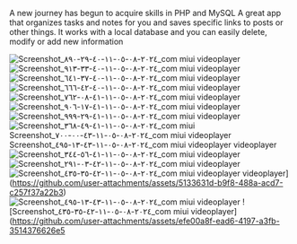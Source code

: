  A new journey has begun to acquire skills in PHP and MySQL
A great app that organizes tasks and notes for you and saves specific links to posts or other things. It works with a local database and you can easily delete, modify or add new information

![Screenshot_٢٠٢٤-٠٨-٠٥-١١-٤٠-٢٩-٨٩٠_com miui videoplayer](https://github.com/user-attachments/assets/17d0be71-2eb0-4c70-a7a1-2525c76187c5)
![Screenshot_٢٠٢٤-٠٨-٠٥-١١-٤٠-٣٣-٩١٣_com miui videoplayer](https://github.com/user-attachments/assets/242830b0-fb69-4a71-bec0-fa613a88218a)
![Screenshot_٢٠٢٤-٠٨-٠٥-١١-٤٠-٣٧-٦٤١_com miui videoplayer](https://github.com/user-attachments/assets/e99f0f2f-70d3-4d2e-9f57-9430b6ce4e21)
![Screenshot_٢٠٢٤-٠٨-٠٥-١١-٤٠-٤٢-٦٦٦_com miui videoplayer](https://github.com/user-attachments/assets/b1f9c07a-1f84-4be3-9fa4-2d1b13c1c497)
![Screenshot_٢٠٢٤-٠٨-٠٥-١١-٤١-٠٨-٧٦٢_com miui videoplayer](https://github.com/user-attachments/assets/88f8dca8-87d4-4262-90d3-6ba54ba3ee13)
![Screenshot_٢٠٢٤-٠٨-٠٥-١١-٤١-١٧-٩٠٦_com miui videoplayer](https://github.com/user-attachments/assets/cd361ca8-fc80-4d62-aebc-a01672ac6105)
![Screenshot_٢٠٢٤-٠٨-٠٥-١١-٤١-٢٩-٩٩٩_com miui videoplayer](https://github.com/user-attachments/assets/ee1608f3-516b-4808-929b-b8a621093ba0)
![Screenshot_٢٠٢٤-٠٨-٠٥-١١-٤١-٤٩-٣٦٨_com miui 
![Screenshot_٢٠٢٤-٠٨-٠٥-١١-٤٣-٠٠-٧٠٠_com miui videoplayer](https://github.com/user-attachments/assets/303c9bd9-1016-408b-a803-2d0052389b2f)
![Screenshot_٢٠٢٤-٠٨-٠٥-١١-٤٣-١٣-٤٩٥_com miui videoplayer](https://github.com/user-attachments/assets/f4618578-1ff4-487d-9c5c-75dfa43ffc1c)
videoplayer](https://github.com/user-attachments/assets/dc5166af-ab97-4672-b24e-86638bd48ebc)
![Screenshot_٢٠٢٤-٠٨-٠٥-١١-٤١-٥٦-٣٤٤_com miui videoplayer](https://github.com/user-attachments/assets/74281e96-3523-46a8-87cf-031f9c6a131a)
![Screenshot_٢٠٢٤-٠٨-٠٥-١١-٤٢-٠٣-٢٩١_com miui videoplayer](https://github.com/user-attachments/assets/2a5bcdbb-f5db-49df-8d39-bd8c99342115)
![Screenshot_٢٠٢٤-٠٨-٠٥-١١-٤٢-٣٥-٤٣٥_com miui videoplayer](https://github.com/user-attachments/assets/b61526ea-1c01-419c-a01b-f6d83115f07e)
videoplayer](https://github.com/user-attachments/assets/5133631d-b9f8-488a-acd7-c257f37a22b3)
![Screenshot_٢٠٢٤-٠٨-٠٥-١١-٤٣-١٣-٤٩٥_com miui videoplayer](https://github.com/user-attachments/assets/0e476f31-c7b0-471a-897d-88474dba613f)
![Screenshot_٢٠٢٤-٠٨-٠٥-١١-٤٢-٣٥-٤٣٥_com miui videoplayer](https://github.com/user-attachments/assets/efe00a8f-ead6-4197-a3fb-3514376626e5
